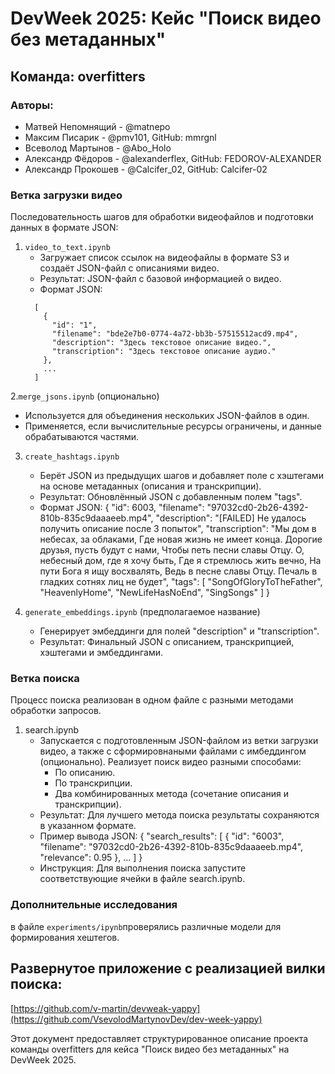 # DevWeek 2025: Кейс "Поиск видео без метаданных"

## Команда: overfitters

### Авторы:
- Матвей Непомнящий - @matnepo
- Максим Писарик - @pmv101, GitHub: mmrgnl
- Всеволод Мартынов - @Abo_Holo
- Александр Фёдоров - @alexanderflex, GitHub: FEDOROV-ALEXANDER
- Александр Прокошев - @Calcifer_02, GitHub: Calcifer-02

### Ветка загрузки видео

Последовательность шагов для обработки видеофайлов и подготовки данных в формате JSON:

1. `video_to_text.ipynb`
   - Загружает список ссылок на видеофайлы в формате S3 и создаёт JSON-файл с описаниями видео.
   - Результат: JSON-файл с базовой информацией о видео.
   - Формат JSON:
   ```
     [
       {
         "id": "1",
         "filename": "bde2e7b0-0774-4a72-bb3b-57515512acd9.mp4",
         "description": "Здесь текстовое описание видео.",
         "transcription": "Здесь текстовое описание аудио."
       },
       ...
     ]
    ```
2.`merge_jsons.ipynb` (опционально)
   - Используется для объединения нескольких JSON-файлов в один.
   - Применяется, если вычислительные ресурсы ограничены, и данные обрабатываются частями.

3. `create_hashtags.ipynb`
   - Берёт JSON из предыдущих шагов и добавляет поле с хэштегами на основе метаданных (описания и транскрипции).
   - Результат: Обновлённый JSON с добавленным полем "tags".
   - Формат JSON:
     {
       "id": 6003,
       "filename": "97032cd0-2b26-4392-810b-835c9daaaeeb.mp4",
       "description": "[FAILED] Не удалось получить описание после 3 попыток",
       "transcription": "Мы дом в небесах, за облаками, Где новая жизнь не имеет конца. Дорогие друзья, пусть будут с нами, Чтобы петь песни славы Отцу. О, небесный дом, где я хочу быть, Где я стремлюсь жить вечно, На пути Бога я ищу восхвалять, Ведь в песне славы Отцу. Печаль в гладких сотнях лиц не будет",
       "tags": [
         "SongOfGloryToTheFather",
         "HeavenlyHome",
         "NewLifeHasNoEnd",
         "SingSongs"
       ]
     }

4. `generate_embeddings.ipynb` (предполагаемое название)
   - Генерирует эмбеддинги для полей "description" и "transcription".
   - Результат: Финальный JSON с описанием, транскрипцией, хэштегами и эмбеддингами.

### Ветка поиска

Процесс поиска реализован в одном файле с разными методами обработки запросов.

1. search.ipynb
   - Запускается с подготовленным JSON-файлом из ветки загрузки видео, а также с сформировнаными файлами с имбеддингом (опционально). Реализует поиск видео разными способами:
     - По описанию.
     - По транскрипции.
     - Два комбинированных метода (сочетание описания и транскрипции).
   - Результат: Для лучшего метода поиска результаты сохраняются в указанном формате.
   - Пример вывода JSON:
     {
       "search_results": [
         {
           "id": "6003",
           "filename": "97032cd0-2b26-4392-810b-835c9daaaeeb.mp4",
           "relevance": 0.95
         },
         ...
       ]
     }
   - Инструкция: Для выполнения поиска запустите соответствующие ячейки в файле search.ipynb.

### Дополнительные исследования
в файле `experiments/ipynb`проверялись различные модели для формирования хештегов.
## Развернутое приложение с реализацией вилки поиска:
[https://github.com/v-martin/devweak-yappy](https://github.com/VsevolodMartynovDev/dev-week-yappy)

Этот документ предоставляет структурированное описание проекта команды overfitters для кейса "Поиск видео без метаданных" на DevWeek 2025.
